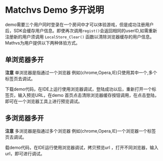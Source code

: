 # Matchvs Demo 多开说明

demo需要三个用户同时登录在一个房间中才可以体验游戏，但是成功注册用户后，SDK会缓存用户信息。即使再次调用`regist()`会返回相同的userID,如需重新注册新的用户须调用 `LocalStore_Clear()` 函数以清除浏览器缓存的用户信息。Mathvs为用户提供以下两种体验方式。


## 单浏览器多开

**注意** 单浏览器是指通过一个浏览器 例如(chrome,Opera,IE)只使用其中一个,多个标签页去调试。

下载demo代码，在IDE上运行使用浏览器调试，登陆成功以后，重新打开一个标签页，输入预览URL，在demo 首页点击清除浏览器缓存按钮调用，在点击登陆，即可在一个浏览器工具上进行预览调试。

## 多浏览器多开

**注意** 多浏览器是指通过多个浏览器 例如(chrome,Opera,IE)一个浏览器一个标签页去调试。

载demo代码，在IDE运行使用浏览器调试，拷贝预览url ，打开不同浏览器，输入url，即可进行调试。